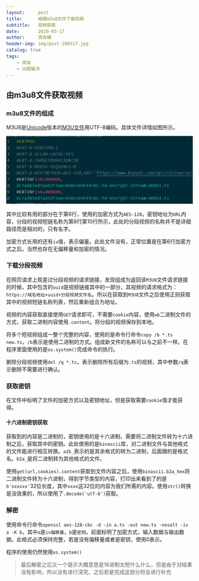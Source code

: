 ```yaml
---
layout:     post
title:      根据m3u8文件下载视频
subtitle:   视频获取
date:       2020-03-17
author:     周自横
header-img: img/post-200317.jpg
catalog: true
tags:
    - 爬虫
    - 问题解决
---
```


## 由m3u8文件获取视频

### m3u8文件的组成

M3U8是[Unicode](https://www.wikiwand.com/zh-cn/Unicode)版本的[M3U文件](https://zh.wikipedia.org/zh-cn/M3U)用UTF-8编码。具体文件详情如图所示。

![](https://raw.githubusercontent.com/HBaaa/saveImage/master/20200317203241.png)

其中比较有用的部分在于第6行，使用的加密方式为`AES-128`，密钥地址为`URL`内容，分段的视频短链名称为第8行第10行所示，此处的分段视频的名称并不是详细路径而是相对的，只有名字。

加密方式长用的还有`iv`值，表示偏量。此处文件没有，正常位置是在第6行加密方式之后。当然也存在无偏移量和加密的情况。

### 下载分段视频

在网页请求上观差过分段视频的请求链接，发现组成为返回该`M3U8`文件请求链接的时候，其中包含的`uuid`是视频链接其中的一部分，其视频的请求格式为：`https://域名地址+uuid+分段视频文件名`。所以在获取到`M3U8`文件之后使用正则获取其中的视频短链名称列表，然后重新组合为地址。

视频的内容获取直接使用`GET`请求即可，不需要`cookie`内容，使用`wb`二进制文件的方式，获取二进制内容使用`.content`。将分段的视频保存到本地。

将多个短视频组成一整个完整的内容，使用的是命令行命令`copy /b *.ts new.ts`，`/b`表示是使用二进制的方式。组成新文件的名称可以与之前不一样。在程序里面使用的是`os.system()`完成命令的执行。

删除分段视频使用`del /q *.ts`，表示删除所有后缀为`.ts`的视频，其中参数`/q`表示删除不需要进行确认。

### 获取密钥

在文件中标明了文件的加密方式以及密钥地址，但是获取需要`cookie`值才能获得。

#### 十六进制密钥获取

获取到的内容是二进制的，密钥使用的是十六进制，需要将二进制文件转为十六进制之后，获取其中的密钥。此处使用的是`binascii`库，对二进制文件与其他格式的文件能进行相互转换。`a2b_`表示的是其余格式的转为二进制，后面跟的是格式名。`b2a_`是将二进制转为其他格式的文件。

使用`get(url,cookies).content`获取到文件内容之后，使用`binascii.b2a_hex`将二进制文件转为十六进制，得到字节类型的内容，打印出来看到了的是`b'xxxxxx'`32位长度，其中`xxxx`这32位的内容为我们所需的内容。使用`str()`转换是没效果的，所以使用了`.decode('utf-8')`获取。

### 解密

使用命令行命令`openssl aes-128-cbc -d -in a.ts -out new.ts -nosalt -iv a -K b`，其中`a`是`iv偏移量`，`b`是`密钥`。前面标明了加密方式，输入数据与输出数据。此格式必须保持完整，若是没有偏移量或者是密钥，使用0表示。

程序的使用仍然使用`os.system()`

> 最后解密之后又一个提示大概意思是16进制太短什么什么，但是由于对结果没有影响，所以没有进行深究，之后若是完成这部分将会进行补充